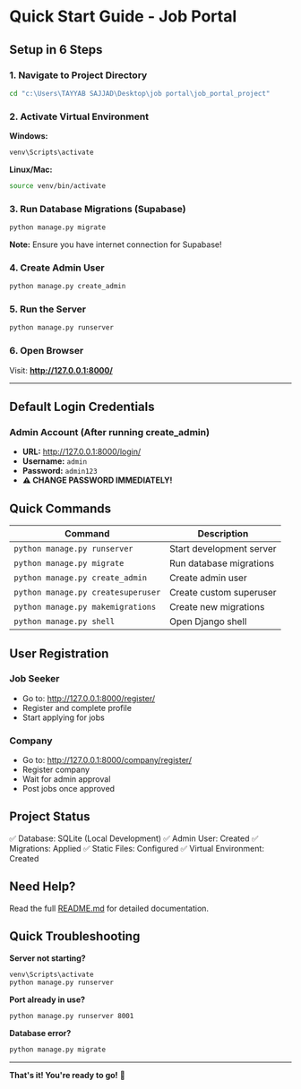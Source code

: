# Quick Start Guide - Job Portal

## Setup in 6 Steps

### 1. Navigate to Project Directory
```bash
cd "c:\Users\TAYYAB SAJJAD\Desktop\job portal\job_portal_project"
```

### 2. Activate Virtual Environment

**Windows:**
```bash
venv\Scripts\activate
```

**Linux/Mac:**
```bash
source venv/bin/activate
```

### 3. Run Database Migrations (Supabase)
```bash
python manage.py migrate
```

**Note:** Ensure you have internet connection for Supabase!

### 4. Create Admin User
```bash
python manage.py create_admin
```

### 5. Run the Server
```bash
python manage.py runserver
```

### 6. Open Browser
Visit: **http://127.0.0.1:8000/**

---

## Default Login Credentials

### Admin Account (After running create_admin)
- **URL:** http://127.0.0.1:8000/login/
- **Username:** `admin`
- **Password:** `admin123`
- **⚠️ CHANGE PASSWORD IMMEDIATELY!**

## Quick Commands

| Command | Description |
|---------|-------------|
| `python manage.py runserver` | Start development server |
| `python manage.py migrate` | Run database migrations |
| `python manage.py create_admin` | Create admin user |
| `python manage.py createsuperuser` | Create custom superuser |
| `python manage.py makemigrations` | Create new migrations |
| `python manage.py shell` | Open Django shell |

## User Registration

### Job Seeker
- Go to: http://127.0.0.1:8000/register/
- Register and complete profile
- Start applying for jobs

### Company
- Go to: http://127.0.0.1:8000/company/register/
- Register company
- Wait for admin approval
- Post jobs once approved

## Project Status

✅ Database: SQLite (Local Development)
✅ Admin User: Created
✅ Migrations: Applied
✅ Static Files: Configured
✅ Virtual Environment: Created

## Need Help?

Read the full [README.md](README.md) for detailed documentation.

## Quick Troubleshooting

**Server not starting?**
```bash
venv\Scripts\activate
python manage.py runserver
```

**Port already in use?**
```bash
python manage.py runserver 8001
```

**Database error?**
```bash
python manage.py migrate
```

---

**That's it! You're ready to go!** 🎉
